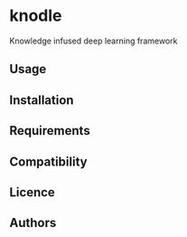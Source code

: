 # knodle

Knowledge infused deep learning framework

## Usage

## Installation

## Requirements

## Compatibility

## Licence

## Authors
